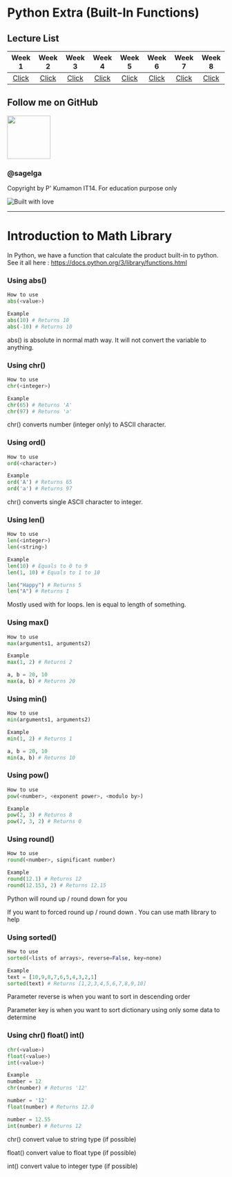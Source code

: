 # Python Extra (Built-In Functions)

## Lecture List

|Week 1|Week 2|Week 3|Week 4|Week 5|Week 6|Week 7|Week 8|
|:-:|:-:|:-:|:-:|:-:|:-:|:-:|:-:|
|[Click](https://github.com/sagelga/PreProgramming-60/blob/master/Lecture%20Cheat%20Sheet/Week%201%20-%20IO.md)|[Click](https://github.com/sagelga/PreProgramming-60/blob/master/Lecture%20Cheat%20Sheet/Week%202%20-%20Functions.md)|[Click](https://github.com/sagelga/PreProgramming-60/blob/master/Lecture%20Cheat%20Sheet/Week%203%20-%20Strings.md)|[Click](https://github.com/sagelga/PreProgramming-60/blob/master/Lecture%20Cheat%20Sheet/Week%204%20-%20Condition.md)|[Click](https://github.com/sagelga/PreProgramming-60/blob/master/Lecture%20Cheat%20Sheet/Week%205%20-%20Loops.md)|[Click](https://github.com/sagelga/PreProgramming-60/blob/master/Lecture%20Cheat%20Sheet/Week%206%20-%20Lists%20%2B%20Tuples.md)|[Click](https://github.com/sagelga/PreProgramming-60/blob/master/Lecture%20Cheat%20Sheet/Week%207%20-%20Dictionary.md)|[Click](https://github.com/sagelga/PreProgramming-60/blob/master/Lecture%20Cheat%20Sheet/Week%208%20-%20Recursion.md)|

## Follow me on GitHub
<a href="https://github.com/sagelga"><img src="https://avatars0.githubusercontent.com/u/13056824" width="100px"></a>    
### @sagelga

Copyright by P' Kumamon IT14.
For education purpose only

![Built with love](http://forthebadge.com/images/badges/built-with-love.svg)

----------

# Introduction to Math Library

In Python, we have a function that calculate the product built-in to python.
See it all here : https://docs.python.org/3/library/functions.html

### Using abs()
```python
How to use
abs(<value>)

Example
abs(10) # Returns 10
abs(-10) # Returns 10
```
abs() is absolute in normal math way. It will not convert the variable to anything.

### Using chr()
```python
How to use
chr(<integer>)

Example
chr(65) # Returns 'A'
chr(97) # Returns 'a'
```
chr() converts number (integer only) to ASCII character.

### Using ord()
```python
How to use
ord(<character>)

Example
ord('A') # Returns 65
ord('a') # Returns 97
```
chr() converts single ASCII character to integer.

### Using len()
```python
How to use
len(<integer>)
len(<string>)

Example
len(10) # Equals to 0 to 9
len(1, 10) # Equals to 1 to 10

len("Happy") # Returns 5
len("A") # Returns 1
```
Mostly used with for loops. len is equal to length of something.

### Using max()
```python
How to use
max(arguments1, arguments2)

Example
max(1, 2) # Returns 2

a, b = 20, 10
max(a, b) # Returns 20
```

### Using min()
```python
How to use
min(arguments1, arguments2)

Example
min(1, 2) # Returns 1

a, b = 20, 10
min(a, b) # Returns 10
```

### Using pow()
```python
How to use
pow(<number>, <exponent power>, <modulo by>)

Example
pow(2, 3) # Returns 8
pow(2, 3, 2) # Returns 0
```

### Using round()
```python
How to use
round(<number>, significant number)

Example
round(12.1) # Returns 12
round(12.153, 2) # Returns 12.15
```
Python will round up / round down for you

If you want to forced round up / round down . You can use math library to help

### Using sorted()
```python
How to use
sorted(<lists of arrays>, reverse=False, key=none)

Example
text = [10,9,8,7,6,5,4,3,2,1]
sorted(text) # Returns [1,2,3,4,5,6,7,8,9,10]
```
Parameter reverse is when you want to sort in descending order

Parameter key is when you want to sort dictionary using only some data to determine

### Using chr() float() int()
```python
chr(<value>)
float(<value>)
int(<value>)

Example
number = 12
chr(number) # Returns '12'

number = '12'
float(number) # Returns 12.0

number = 12.55
int(number) # Returns 12
```
chr() convert value to string type (if possible)

float() convert value to float type (if possible)

int() convert value to integer type (if possible)
